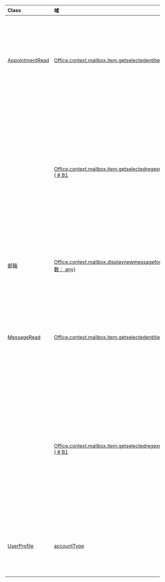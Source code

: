 | Class | 域 | 说明 |
|:---|:---|:---|
|[AppointmentRead](/javascript/api/outlook/outlook.appointmentread)|[Office.context.mailbox.item.getselectedentities ( # B1 ](/javascript/api/outlook/outlook.appointmentread#getselectedentities--)|获取在用户已选择的突出显示匹配项中找到的实体。|
||[Office.context.mailbox.item.getselectedregexmatches ( # B1 ](/javascript/api/outlook/outlook.appointmentread#getselectedregexmatches--)|返回突出显示匹配项中匹配在清单 XML 文件中定义的正则表达式的字符串值。|
|[邮箱](/javascript/api/outlook/outlook.mailbox)|[Office.context.mailbox.displaynewmessageform (参数： any) ](/javascript/api/outlook/outlook.mailbox#displaynewmessageform-parameters-)|显示用于创建新邮件的窗体。|
|[MessageRead](/javascript/api/outlook/outlook.messageread)|[Office.context.mailbox.item.getselectedentities ( # B1 ](/javascript/api/outlook/outlook.messageread#getselectedentities--)|获取在用户已选择的突出显示匹配项中找到的实体。|
||[Office.context.mailbox.item.getselectedregexmatches ( # B1 ](/javascript/api/outlook/outlook.messageread#getselectedregexmatches--)|返回突出显示匹配项中匹配在清单 XML 文件中定义的正则表达式的字符串值。|
|[UserProfile](/javascript/api/outlook/outlook.userprofile)|[accountType](/javascript/api/outlook/outlook.userprofile#accounttype)|获取与邮箱关联的用户的帐户类型。|
